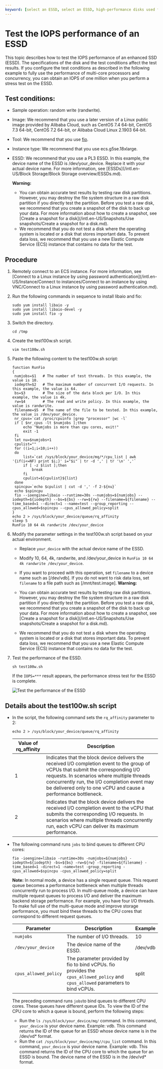```yaml
---
keyword: [select an ESSD, select an ESSD, high-performance disks used for databases, ECS]
---
```


# Test the IOPS performance of an ESSD

This topic describes how to test the IOPS performance of an enhanced SSD \(ESSD\). The specifications of the disk and the test conditions affect the test results. If you configure the test conditions as described in the following example to fully use the performance of multi-core processors and concurrency, you can obtain an IOPS of one million when you perform a stress test on the ESSD.

## Test conditions:

-   Sample operation: random write \(randwrite\).
-   Image: We recommend that you use a later version of a Linux public image provided by Alibaba Cloud, such as CentOS 7.4 64-bit, CentOS 7.3 64-bit, CentOS 7.2 64-bit, or Alibaba Cloud Linux 2.1903 64-bit.
-   Tool: We recommend that you use [fio](https://linux.die.net/man/1/fio).
-   Instance type: We recommend that you use ecs.g5se.18xlarge.
-   ESSD: We recommend that you use a PL3 ESSD. In this example, the device name of the ESSD is /dev/your\_device. Replace it with your actual device name. For more information, see [ESSDs](/intl.en-US/Block Storage/Block Storage overview/ESSDs.md).

    **Warning:**

    -   You can obtain accurate test results by testing raw disk partitions. However, you may destroy the file system structure in a raw disk partition if you directly test the partition. Before you test a raw disk, we recommend that you create a snapshot of the disk to back up your data. For more information about how to create a snapshot, see [Create a snapshot for a disk](/intl.en-US/Snapshots/Use snapshots/Create a snapshot for a disk.md).
    -   We recommend that you do not test a disk where the operating system is located or a disk that stores important data. To prevent data loss, we recommend that you use a new Elastic Compute Service \(ECS\) instance that contains no data for the test.

## Procedure

1.  Remotely connect to an ECS instance. For more information, see [Connect to a Linux instance by using password authentication](/intl.en-US/Instance/Connect to instances/Connect to an instance by using VNC/Connect to a Linux instance by using password authentication.md).

2.  Run the following commands in sequence to install libaio and fio:

    ```
    sudo yum install libaio -y
    sudo yum install libaio-devel -y
    sudo yum install fio -y
    ```

3.  Switch the directory.

    ```
    cd /tmp
    ```

4.  Create the test100w.sh script.

    ```
    vim test100w.sh
    ```

5.  Paste the following content to the test100w.sh script:

    ```
    function RunFio
    {
     numjobs=$1   # The number of test threads. In this example, the value is 10.
     iodepth=$2   # The maximum number of concurrent I/O requests. In this example, the value is 64.
     bs=$3        # The size of the data block per I/O. In this example, the value is 4k.
     rw=$4        # The read and write policy. In this example, the value is randwrite.
     filename=$5  # The name of the file to be tested. In this example, the value is /dev/your_device.
     nr_cpus=`cat /proc/cpuinfo |grep "processor" |wc -l`
     if [ $nr_cpus -lt $numjobs ];then
         echo "Numjobs is more than cpu cores, exit!"
         exit -1
     fi
     let nu=$numjobs+1
     cpulist=""
     for ((i=1;i<10;i++))
     do
         list=`cat /sys/block/your_device/mq/*/cpu_list | awk '{if(i<=NF) print $i;}' i="$i" | tr -d ',' | tr '\n' ','`
         if [ -z $list ];then
             break
         fi
         cpulist=${cpulist}${list}
     done
     spincpu=`echo $cpulist | cut -d ',' -f 2-${nu}`
     echo $spincpu
     fio --ioengine=libaio --runtime=30s --numjobs=${numjobs} --iodepth=${iodepth} --bs=${bs} --rw=${rw} --filename=${filename} --time_based=1 --direct=1 --name=test --group_reporting --cpus_allowed=$spincpu --cpus_allowed_policy=split
    }
    echo 2 > /sys/block/your_device/queue/rq_affinity
    sleep 5
    RunFio 10 64 4k randwrite /dev/your_device
    ```

6.  Modify the parameter settings in the test100w.sh script based on your actual environment.

    -   Replace `your_device` with the actual device name of the ESSD.
    -   Modify 10, 64, 4k, randwrite, and /dev/your\_device in `RunFio 10 64 4k randwrite /dev/your_device`.
    -   If you want to proceed with this operation, set `filename` to a device name such as \[/dev/vdb\]. If you do not want to risk data loss, set `filename` to a file path such as \[/mnt/test.image\].
    **Warning:**

    -   You can obtain accurate test results by testing raw disk partitions. However, you may destroy the file system structure in a raw disk partition if you directly test the partition. Before you test a raw disk, we recommend that you create a snapshot of the disk to back up your data. For more information about how to create a snapshot, see [Create a snapshot for a disk](/intl.en-US/Snapshots/Use snapshots/Create a snapshot for a disk.md).
    -   We recommend that you do not test a disk where the operating system is located or a disk that stores important data. To prevent data loss, we recommend that you use a new Elastic Compute Service \(ECS\) instance that contains no data for the test.
7.  Test the performance of the ESSD.

    ```
    sh test100w.sh
    ```

    If the `IOPS=***` result appears, the performance stress test for the ESSD is complete.

    ![Test the performance of the ESSD](https://static-aliyun-doc.oss-accelerate.aliyuncs.com/assets/img/en-US/4182909951/p42181.png)


## Details about the test100w.sh script

-   In the script, the following command sets the `rq_affinity` parameter to 2:

    ```
    echo 2 > /sys/block/your_device/queue/rq_affinity
    ```

    |Value of rq\_affinity|Description|
    |---------------------|-----------|
    |1|Indicates that the block device delivers the received I/O completion event to the group of vCPUs that submit the corresponding I/O requests. In scenarios where multiple threads concurrently run, the I/O completion event may be delivered only to one vCPU and cause a performance bottleneck.|
    |2|Indicates that the block device delivers the received I/O completion event to the vCPU that submits the corresponding I/O requests. In scenarios where multiple threads concurrently run, each vCPU can deliver its maximum performance.|

-   The following command runs `jobs` to bind queues to different CPU cores:

    ```
    fio -ioengine=libaio -runtime=30s -numjobs=${numjobs} -iodepth=${iodepth} -bs=${bs} -rw=${rw} -filename=${filename} -time_based=1 -direct=1 -name=test -group_reporting -cpus_allowed=$spincpu -cpus_allowed_policy=split
    ```

    **Note:** In normal mode, a device has a single request queue. This request queue becomes a performance bottleneck when multiple threads concurrently run to process I/O. In multi-queue mode, a device can have multiple request queues to process I/O and deliver the maximum backend storage performance. For example, you have four I/O threads. To make full use of the multi-queue mode and improve storage performance, you must bind these threads to the CPU cores that correspond to different request queues.

    |Parameter|Description|Example|
    |---------|-----------|-------|
    |`numjobs`|The number of I/O threads.|10|
    |`/dev/your_device`|The device name of the ESSD.|/dev/vdb|
    |`cpus_allowed_policy`|The parameter provided by fio to bind vCPUs. fio provides the `cpus_allowed_policy` and `cpus_allowed` parameters to bind vCPUs.|split|

    The preceding command runs `jobs`to bind queues to different CPU cores. These queues have different queue IDs. To view the ID of the CPU core to which a queue is bound, perform the following steps:

    -   Run the `ls /sys/block/your_device/mq/` command. In this command, `your_device` is your device name. Example: vdb. This command returns the ID of the queue for an ESSD whose device name is in the /dev/vd\* format.
    -   Run the `cat /sys/block/your_device/mq//cpu_list` command. In this command, `your_device` is your device name. Example: vdb. This command returns the ID of the CPU core to which the queue for an ESSD is bound. The device name of the ESSD is in the /dev/vd\* format.

